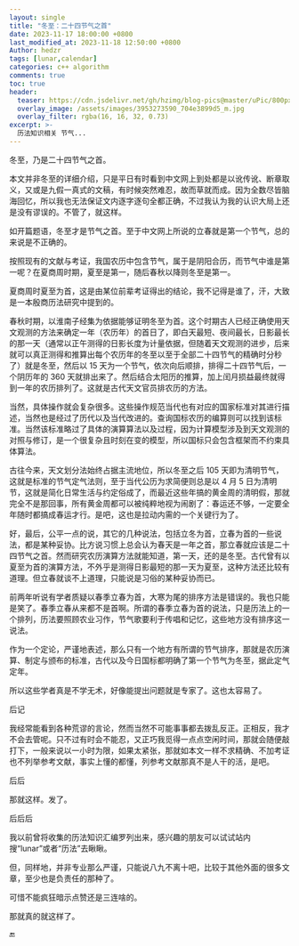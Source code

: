 ```yaml
---
layout: single
title: "冬至：二十四节气之首"
date: 2023-11-17 18:00:00 +0800
last_modified_at: 2023-11-18 12:50:00 +0800
Author: hedzr
tags: [lunar,calendar]
categories: c++ algorithm
comments: true
toc: true
header:
  teaser: https://cdn.jsdelivr.net/gh/hzimg/blog-pics@master/uPic/800px-World_Time_Zones_Map.png
  overlay_image: /assets/images/3953273590_704e3899d5_m.jpg
  overlay_filter: rgba(16, 16, 32, 0.73)
excerpt: >-
  历法知识相关 节气...
---
```




冬至，乃是二十四节气之首。

本文并非冬至的详细介绍，只是平日有时看到中文网上到处都是以讹传讹、断章取义，又或是九假一真式的文稿，有时候突然难忍，故而草就而成。因为全数尽皆脑海回忆，所以我也无法保证文内逐字逐句全都正确，不过我认为我的认识大局上还是没有谬误的。不管了，就这样。

如开篇题语，冬至才是节气之首。至于中文网上所说的立春就是第一个节气，总的来说是不正确的。

按照现有的文献与考证，我国农历中包含节气，属于是阴阳合历，而节气中谁是第一呢？在夏商周时期，夏至是第一，随后春秋以降则冬至是第一。

夏商周时夏至为首，这是由某位前辈考证得出的结论，我不记得是谁了，汗，大致是一本殷商历法研究中提到的。

春秋时期，以淮南子经集为依据能够证明冬至为首。这个时期古人已经正确使用天文观测的方法来确定一年（农历年）的首日了，即白天最短、夜间最长，日影最长的那一天（通常以正午测得的日影长度为计量依据，但随着天文观测的进步，后来就可以真正测得和推算出每个农历年的冬至以至于全部二十四节气的精确时分秒了）就是冬至，然后以 15 天为一个节气，依次向后顺排，排得二十四节气后，一个阴历年的 360 天就排出来了。然后结合太阳历的推算，加上闰月损益最终就得到一年的农历排列了。这就是古代天文官员排农历的方法。

当然，具体操作就会复杂很多。这些操作规范当代也有对应的国家标准对其进行描述，当然也是经过了历代以及当代改进的。查询国标农历的编算则可以找到该标准。当然该标准略过了具体的演算算法以及过程，因为计算模型涉及到天文观测的对照与修订，是一个很复杂且时刻在变的模型，所以国标只会包含框架而不约束具体算法。

古往今来，天文划分法始终占据主流地位，所以冬至之后 105 天即为清明节气，这就是标准的节气定气法则，至于当代公历为求简便则总是以 4 月 5 日为清明节，这就是简化日常生活与约定俗成了，而最近这些年搞的黄金周的清明假，那就完全不是那回事，所有黄金周都可以被纯粹地视为闹剧了：春运还不够，一定要全年随时都搞成春运才行。是吧，这也是拉动内需的一个关键行为了。

好，最后，公平一点的说，其它的几种说法，包括立冬为首，立春为首的一些说法，都是某种妥协。比方说习惯上总会认为春天是一年之首，那立春就应该是二十四节气之首。然而研究农历演算方法就能知道，第一天，还的是冬至。古代曾有以夏至为首的演算方法，不外乎是测得日影最短的那一天为夏至，这种方法还比较有道理。但立春就谈不上道理，只能说是习俗的某种妥协而已。

前两年听说有学者质疑以春季立春为首，大寒为尾的排序方法是错误的。我也只能是笑了。春季立春从来都不是首啊。所谓的春季立春为首的说法，只是历法上的一个排列，历法要照顾农业习作，节气歌要利于传唱和记忆，这些地方没有排序这一说法。

作为一个定论，严谨地表述，那么只有一个地方有所谓的节气排序，那就是农历演算、制定与颁布的标准，古代以及今日国标都明确了第一个节气为冬至，据此定气定年。

所以这些学者真是不学无术，好像能提出问题就是专家了。这也太容易了。

后记

我经常能看到各种荒谬的言论，然而当然不可能事事都去拨乱反正。正相反，我才不会去管呢。只不过有时会不能忍，又正巧我觅得一点点空闲时间，那就会随便敲打下，一般来说以一小时为限，如果太紧张，那就如本文一样不求精确、不加考证也不列举参考文献，事实上懂的都懂，列参考文献那真不是人干的活，是吧。

后后

那就这样。发了。

后后后

我以前曾将收集的历法知识汇编罗列出来，感兴趣的朋友可以试试站内搜“lunar”或者“历法”去瞅瞅。

但，同样地，并非专业那么严谨，只能说八九不离十吧，比较于其他外面的很多文章，至少也是负责任的那种了。

可惜不能疯狂暗示点赞还是三连啥的。

那就真的就这样了。





:end:

